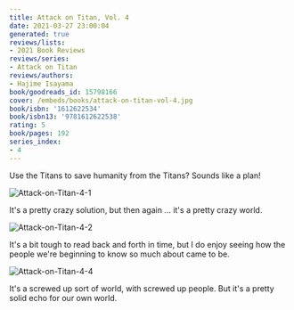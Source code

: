 ```yaml
---
title: Attack on Titan, Vol. 4
date: 2021-03-27 23:00:04
generated: true
reviews/lists:
- 2021 Book Reviews
reviews/series:
- Attack on Titan
reviews/authors:
- Hajime Isayama
book/goodreads_id: 15798166
cover: /embeds/books/attack-on-titan-vol-4.jpg
book/isbn: '1612622534'
book/isbn13: '9781612622538'
rating: 5
book/pages: 192
series_index:
- 4
---
```

Use the Titans to save humanity from the Titans? Sounds like a plan!  

![Attack-on-Titan-4-1](/embeds/books/attachments/attack-on-titan-4-1.png)  

<!--more-->

It's a pretty crazy solution, but then again ... it's a pretty crazy world.  

![Attack-on-Titan-4-2](/embeds/books/attachments/attack-on-titan-4-2.png)  

It's a bit tough to read back and forth in time, but I do enjoy seeing how the people we're beginning to know so much about came to be.  

![Attack-on-Titan-4-4](/embeds/books/attachments/attack-on-titan-4-4.png)  

It's a screwed up sort of world, with screwed up people. But it's a pretty solid echo for our own world.